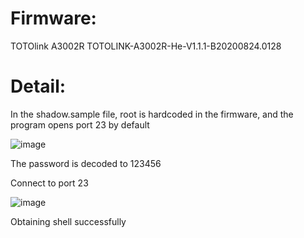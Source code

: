 # Firmware:
TOTOlink A3002R TOTOLINK-A3002R-He-V1.1.1-B20200824.0128

# Detail:

In the shadow.sample file, root is hardcoded in the firmware, and the program opens port 23 by default

![image](https://user-images.githubusercontent.com/84966968/188420748-66d31aeb-8403-424e-98d8-da1b039dc0d0.png)

The password is decoded to 123456

Connect to port 23

![image](https://user-images.githubusercontent.com/84966968/188420808-a4e2296c-76f7-40d3-af77-39d87a2dc34c.png)

Obtaining shell successfully

